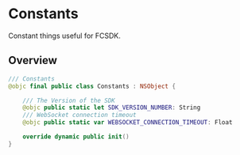 # Constants

Constant things useful for FCSDK.

## Overview

```swift
/// Constants
@objc final public class Constants : NSObject {

    /// The Version of the SDK
    @objc public static let SDK_VERSION_NUMBER: String
    /// WebSocket connection timeout
    @objc public static var WEBSOCKET_CONNECTION_TIMEOUT: Float

    override dynamic public init()
}

```
